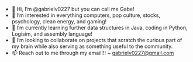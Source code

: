 - 👋 Hi, I’m @gabrielv0227 but you can call me Gabe!
- 👀 I’m interested in everything computers, pop culture, stocks, psychology, clean energy, and gaming!
- 🌱 I’m currently learning further data structures in Java, coding in Python, Logisim, and assembly language!
- 💞️ I’m looking to collaborate on projects that scratch the curious part of my brain 
     while also serving as something useful to the community.
- 📫 Reach out to me through my email!!! ~ gabrielv0227@gmail.com

<!---
gabrielv0227/gabrielv0227 is a ✨ special ✨ repository because its `README.md` (this file) appears on your GitHub profile.
You can click the Preview link to take a look at your changes.
--->
